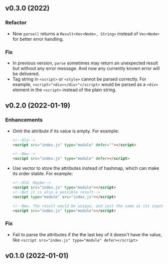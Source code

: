 ## v0.3.0 (2022)

### Refactor

- Now `parse()` returns a `Result<Vec<Node>, String>` instead of `Vec<Node>` for better error handling.

### Fix

- In previous version, `parse` sometimes may return an unexpected result but without any error message. And now any currently known error will be delivered.
- Tag string in `<script>` or `<style>` cannot be parsed correctly. For example, `<script>"<div></div>"</script>` would be parsed as a `<div>` element in the `<script>` instead of the plain string.

## v0.2.0 (2022-01-19)

### Enhancements

- Omit the attribute if its value is empty. For example:
  ```html
  <!--Old-->
  <script src="index.js" type="module" defer=""></script>

  <!--New-->
  <script src="index.js" type="module" defer></script>
  ```

- Use vector to store the attributes instead of hashmap, which can make its order stable. For example:
  ```html
  <!--Old. Maybe-->
  <script src="index.js" type="module"></script>
  <!--But it is also a possible result-->
  <script type="module" src="index.js"></script>

  <!--New. The result would be unique, and just the same as its input-->
  <script src="index.js" type="module"></script>
  ```

### Fix

- Fail to parse the attributes if the the last key of it doesn't have the value, like `<script src="index.js" type="module" defer></script>`

## v0.1.0 (2022-01-01)

